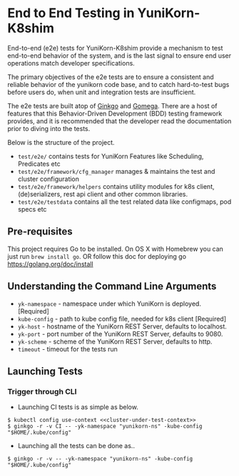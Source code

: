 # End to End Testing in YuniKorn-K8shim

End-to-end (e2e) tests for YuniKorn-K8shim provide a mechanism to test end-to-end behavior of the system, and is the last signal to ensure end user operations match developer specifications. 

The primary objectives of the e2e tests are to ensure a consistent and reliable behavior of the yunikorn code base, and to catch hard-to-test bugs before users do, when unit and integration tests are insufficient.

The e2e tests are built atop of [Ginkgo](https://onsi.github.io/ginkgo/) and [Gomega](https://github.com/onsi/gomega). There are a host of features that this Behavior-Driven Development (BDD) testing framework provides, and it is recommended that the developer read the documentation prior to diving into the tests.

Below is the structure of the project.
* `test/e2e/` contains tests for YuniKorn Features like Scheduling, Predicates etc
* `test/e2e/framework/cfg_manager` manages & maintains the test and cluster configuration
* `test/e2e/framework/helpers` contains utility modules for k8s client, (de)serializers, rest api client and other common libraries.
* `test/e2e/testdata` contains all the test related data like configmaps, pod specs etc

## Pre-requisites
This project requires Go to be installed. On OS X with Homebrew you can just run `brew install go`.
OR follow this doc for deploying go https://golang.org/doc/install

## Understanding the Command Line Arguments
* `yk-namespace` - namespace under which YuniKorn is deployed. [Required]
* `kube-config` - path to kube config file, needed for k8s client [Required]
* `yk-host` - hostname of the YuniKorn REST Server, defaults to localhost.   
* `yk-port` - port number of the YuniKorn REST Server, defaults to 9080.
* `yk-scheme` - scheme of the YuniKorn REST Server, defaults to http.
* `timeout` -  timeout for the tests run

## Launching Tests

### Trigger through CLI
* Launching CI tests is as simple as below.
```console
$ kubectl config use-context <<cluster-under-test-context>>
$ ginkgo -r -v CI -- -yk-namespace "yunikorn-ns" -kube-config "$HOME/.kube/config"
```

* Launching all the tests can be done as..
```console
$ ginkgo -r -v -- -yk-namespace "yunikorn-ns" -kube-config "$HOME/.kube/config"

```



